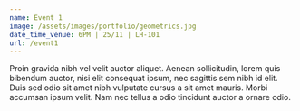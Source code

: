```yaml
---
name: Event 1
image: /assets/images/portfolio/geometrics.jpg
date_time_venue: 6PM | 25/11 | LH-101
url: /event1
---
```

Proin gravida nibh vel velit auctor aliquet. Aenean sollicitudin, lorem quis bibendum auctor, nisi elit consequat ipsum, nec sagittis sem nibh id elit. Duis sed odio sit amet nibh vulputate cursus a sit amet mauris. Morbi accumsan ipsum velit. Nam nec tellus a odio tincidunt auctor a ornare odio.

